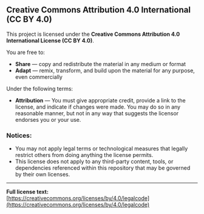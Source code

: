 ## Creative Commons Attribution 4.0 International (CC BY 4.0)

This project is licensed under the **Creative Commons Attribution 4.0 International License (CC BY 4.0)**.

You are free to:
- **Share** — copy and redistribute the material in any medium or format  
- **Adapt** — remix, transform, and build upon the material for any purpose, even commercially  

Under the following terms:
- **Attribution** — You must give appropriate credit, provide a link to the license, and indicate if changes were made. You may do so in any reasonable manner, but not in any way that suggests the licensor endorses you or your use.

### Notices:
- You may not apply legal terms or technological measures that legally restrict others from doing anything the license permits.
- This license does not apply to any third-party content, tools, or dependencies referenced within this repository that may be governed by their own licenses.

---

**Full license text:**  
[https://creativecommons.org/licenses/by/4.0/legalcode](https://creativecommons.org/licenses/by/4.0/legalcode)
